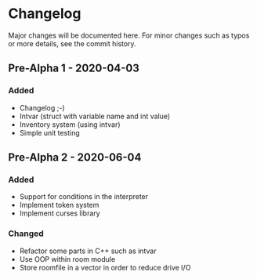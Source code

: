 # Changelog
Major changes will be documented here. For minor changes such as typos or more details, see the commit history.

## Pre-Alpha 1 - 2020-04-03

### Added

* Changelog ;-)
* Intvar (struct with variable name and int value)
* Inventory system (using intvar)
* Simple unit testing

## Pre-Alpha 2 - 2020-06-04

### Added

* Support for conditions in the interpreter
* Implement token system
* Implement curses library

### Changed

* Refactor some parts in C++ such as intvar
* Use OOP within room module
* Store roomfile in a vector in order to reduce drive I/O
